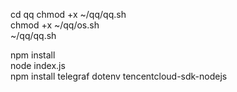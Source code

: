 cd qq
chmod +x ~/qq/qq.sh  
chmod +x ~/qq/os.sh  
~/qq/qq.sh  


npm install  
node index.js  
npm install telegraf dotenv tencentcloud-sdk-nodejs   